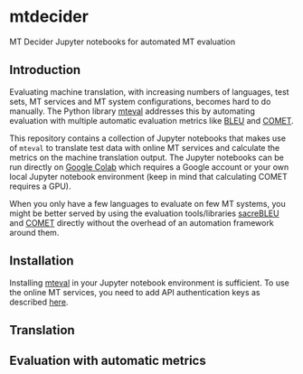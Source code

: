 # mtdecider
MT Decider Jupyter notebooks for automated MT evaluation

## Introduction
Evaluating machine translation, with increasing numbers of languages, test sets, MT services and MT system configurations, becomes hard to do manually. The Python library [mteval](https://pypi.org/project/mteval/) addresses this by automating evaluation with multiple automatic evaluation metrics like [BLEU](https://github.com/mjpost/sacrebleu) and [COMET](https://github.com/Unbabel/COMET).

This repository contains a collection of Jupyter notebooks that makes use of `mteval` to translate test data with online MT services and calculate the metrics on the machine translation output. The Jupyter notebooks can be run directly on [Google Colab](https://colab.research.google.com/) which requires a Google account or your own local Jupyter notebook environment (keep in mind that  calculating COMET requires a GPU).

When you only have a few languages to evaluate on few MT systems, you might be better served by using the evaluation tools/libraries [sacreBLEU](https://github.com/mjpost/sacrebleu) and [COMET](https://github.com/Unbabel/COMET) directly without the overhead of an automation framework around them.

## Installation
Installing [mteval](https://pypi.org/project/mteval/) in your Jupyter notebook environment is sufficient. To use the online MT services, you need to add API authentication keys as described [here](https://github.com/achimr/mteval#setting-up-cloud-authentication-and-parameters-in-the-environment).

## Translation

## Evaluation with automatic metrics

